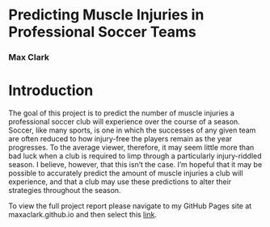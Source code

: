 # Predicting Muscle Injuries in Professional Soccer Teams  
### Max Clark  

# Introduction  
The goal of this project is to predict the number of muscle injuries a professional soccer club will experience over the course of a season. Soccer, like many sports, is one in which the successes of any given team are often reduced to how injury-free the players remain as the year progresses. To the average viewer, therefore, it may seem little more than bad luck when a club is required to limp through a particularly injury-riddled season. I believe, however, that this isn’t the case. I’m hopeful that it may be possible to accurately predict the amount of muscle injuries a club will experience, and that a club may use these predictions to alter their strategies throughout the season.  

To view the full project report please navigate to my GitHub Pages site at maxaclark.github.io and then select this [link](PredictingMuscleInjuriesInProSoccer.html).



